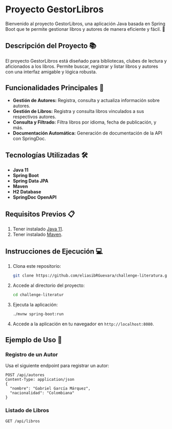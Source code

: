 # Proyecto GestorLibros

Bienvenido al proyecto GestorLibros, una aplicación Java basada en Spring Boot que te permite gestionar libros y autores de manera eficiente y fácil. 🎉

## Descripción del Proyecto 📚

El proyecto GestorLibros está diseñado para bibliotecas, clubes de lectura y aficionados a los libros. Permite buscar, registrar y listar libros y autores con una interfaz amigable y lógica robusta.

## Funcionalidades Principales 🚀

- **Gestión de Autores:** Registra, consulta y actualiza información sobre autores.
- **Gestión de Libros:** Registra y consulta libros vinculados a sus respectivos autores.
- **Consulta y Filtrado:** Filtra libros por idioma, fecha de publicación, y más.
- **Documentación Automática:** Generación de documentación de la API con SpringDoc.

## Tecnologías Utilizadas 🛠️

- **Java 11**
- **Spring Boot**
- **Spring Data JPA**
- **Maven**
- **H2 Database**
- **SpringDoc OpenAPI**

## Requisitos Previos 📋

1. Tener instalado [Java 11](https://www.oracle.com/java/technologies/javase-jdk11-downloads.html).
2. Tener instalado [Maven](https://maven.apache.org/).

## Instrucciones de Ejecución 💻

1. Clona este repositorio:

   ```bash
   git clone https://github.com/eliasibRGuevara/challenge-literatura.git
   ```

2. Accede al directorio del proyecto:

   ```bash
   cd challenge-literatur
   ```

3. Ejecuta la aplicación:

   ```bash
   ./mvnw spring-boot:run
   ```

4. Accede a la aplicación en tu navegador en `http://localhost:8080`.

## Ejemplo de Uso 📖

### Registro de un Autor

Usa el siguiente endpoint para registrar un autor:

```http
POST /api/autores
Content-Type: application/json
{
  "nombre": "Gabriel García Márquez",
  "nacionalidad": "Colombiana"
}
```

### Listado de Libros

```http
GET /api/libros
```

